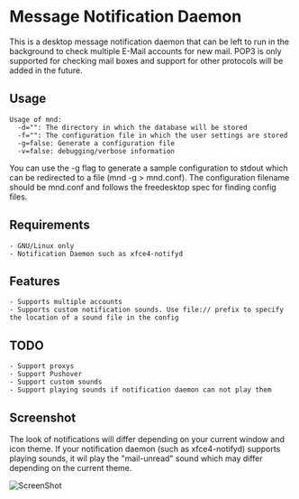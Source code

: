 Message Notification Daemon
=====================

This is a desktop message notification daemon that can be left to run in the background to check multiple E-Mail accounts for new mail. POP3 is only supported for checking mail boxes and support for other protocols will be added in the future.

## Usage
```
Usage of mnd:
  -d="": The directory in which the database will be stored
  -f="": The configuration file in which the user settings are stored
  -g=false: Generate a configuration file
  -v=false: debugging/verbose information
```

You can use the -g flag to generate a sample configuration to stdout which can be redirected to a file (mnd -g > mnd.conf).
The configuration filename should be mnd.conf and follows the freedesktop spec for finding config files.

## Requirements

	- GNU/Linux only
	- Notification Daemon such as xfce4-notifyd

## Features

	- Supports multiple accounts
	- Supports custom notification sounds. Use file:// prefix to specify the location of a sound file in the config

## TODO

	- Support proxys
	- Support Pushover
	- Support custom sounds
	- Support playing sounds if notification daemon can not play them

## Screenshot

The look of notifications will differ depending on your current window and icon theme. If your notification daemon (such as xfce4-notifyd) supports playing sounds, it wil play the "mail-unread" sound which may differ depending on the current theme.

![ScreenShot](http://apollo.firebit.co.uk/~dc0/imgsrc/2015-03-14--1426373296_524x342_scrot.png)